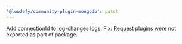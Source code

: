 ```yaml
---
'@lowdefy/community-plugin-mongodb': patch
---
```


Add connectionId to log-changes logs.
Fix: Request plugins were not exported as part of package.
